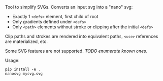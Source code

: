 Tool to simplify SVGs. Converts an input svg into a "nano" svg:

*   Exactly 1 `<defs>` element, first child of root
*   Only gradients defined under `<defs>`
*   Only `<path>` elements without stroke or clipping after the initial `<defs>`

Clip paths and strokes are rendered into equivalent paths, `<use>` references are materialized, etc.

Some SVG features are not supported. _TODO enumerate known ones_.

Usage:

```shell
pip install -e .
nanosvg mysvg.svg
```

